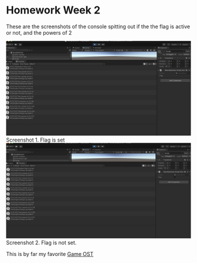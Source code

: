 # Homework Week 2
 <p>
 These are the screenshots of the console spitting out if the the flag is active or not, and the powers of 2 <p>
<img src="Images/Screenshot1.png" alt="Screenshot One">
<h>
Screenshot 1. Flag is set
</h>
<img src="Images/Screenshot2.png" alt="Screenshot Two">
<h>
Screenshot 2. Flag is not set.
</h>
<p>
This is by far my favorite <a href="https://www.youtube.com/watch?v=WKC1Jlx_7ME&list=PLiQ603MjzdMyLjv194emPuqfG-nMaWLxF"> Game OST </a>
</p>

